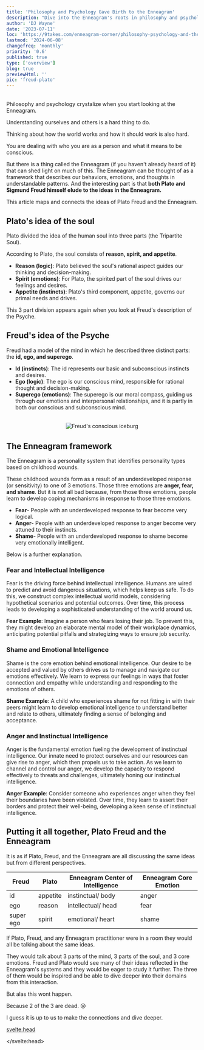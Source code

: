 ```yaml
---
title: 'Philosophy and Psychology Gave Birth to the Enneagram'
description: "Dive into the Enneagram's roots in philosophy and psychology. Explore how Plato and Freud's theories align with the Enneagram's intelligence centers."
author: 'DJ Wayne'
date: '2023-07-11'
loc: 'https://9takes.com/enneagram-corner/philosophy-psychology-and-the-enneagram'
lastmod: '2024-06-08'
changefreq: 'monthly'
priority: '0.6'
published: true
type: ['overview']
blog: true
previewHtml: ''
pic: 'freud-plato'
---
```


<script>
	import  PopCard  from "$lib/components/atoms/PopCard.svelte";
</script>

<!-- They almost got it, so close
Historical hints of the enneagram

First principles
Enneagram and Plato

9 threads through the fabric of history

update-->

<div
  style="display: flex;
    justify-content: center;
    margin: 1rem 0;
  "
>
  <PopCard
    image={`/blogs/freud-plato.webp`}
    showIcon={false}
    displayText=""
    altText="Sigmund Freud squaring off with Plato"
    subtext=""
  />
</div>

<p class="firstLetter">Philosophy and psychology crystalize when you start looking at the Enneagram.</p>

Understanding ourselves and others is a hard thing to do.

Thinking about how the world works and how it should work is also hard.

You are dealing with who you are as a person and what it means to be conscious.

But there is a thing called the Enneagram (if you haven't already heard of it) that can shed light on much of this. The Enneagram can be thought of as a framework that describes our behaviors, emotions, and thoughts in understandable patterns. And the interesting part is that **both Plato and Sigmund Freud himself elude to the ideas in the Enneagram.**

This article maps and connects the ideas of Plato Freud and the Enneagram.

## Plato's idea of the soul

<!-- Tripartite Soul and the Enneagram -->

Plato divided the idea of the human soul into three parts (the Tripartite Soul).

According to Plato, the soul consists of **reason, spirit, and appetite**.

- **Reason (logic)**: Plato believed the soul's rational aspect guides our thinking and decision-making.
- **Spirit (emotions)**: For Plato, the spirited part of the soul drives our feelings and desires.
- **Appetite (instincts)**: Plato's third component, appetite, governs our primal needs and drives.

This 3 part division appears again when you look at Freud's description of the Psyche.

## Freud's idea of the Psyche

Freud had a model of the mind in which he described three distinct parts: the **id, ego, and superego**.

- **Id (instincts)**: The id represents our basic and subconscious instincts and desires.
- **Ego (logic)**: The ego is our conscious mind, responsible for rational thought and decision-making.
- **Superego (emotions)**: The superego is our moral compass, guiding us through our emotions and interpersonal relationships, and it is partly in both our conscious and subconscious mind.

<div style="text-align: center; display: flex; flex-direction: column; align-items: center; margin: 2rem 0;">
<img loading="lazy" src="/blogs/structural-iceberg.svg" alt="Freud's conscious iceburg" title="Freud's conscious iceburg" style="max-width: 400px;" />

</div>

## The Enneagram framework

The Enneagram is a personality system that identifies personality types based on childhood wounds.

These childhood wounds form as a result of an underdeveloped response (or sensitivity) to one of 3 emotions. Those three emotions are **anger, fear, and shame**. But it is not all bad because, from those three emotions, people learn to develop coping mechanisms in response to those three emotions.

- **Fear**- People with an underdeveloped response to fear become very logical.
- **Anger**- People with an underdeveloped response to anger become very attuned to their instincts.
- **Shame**- People with an underdeveloped response to shame become very emotionally intelligent.

Below is a further explanation.

### Fear and Intellectual Intelligence

Fear is the driving force behind intellectual intelligence. Humans are wired to predict and avoid dangerous situations, which helps keep us safe. To do this, we construct complex intellectual world models, considering hypothetical scenarios and potential outcomes. Over time, this process leads to developing a sophisticated understanding of the world around us.

**Fear Example**: Imagine a person who fears losing their job. To prevent this, they might develop an elaborate mental model of their workplace dynamics, anticipating potential pitfalls and strategizing ways to ensure job security.

### Shame and Emotional Intelligence

Shame is the core emotion behind emotional intelligence. Our desire to be accepted and valued by others drives us to manage and navigate our emotions effectively. We learn to express our feelings in ways that foster connection and empathy while understanding and responding to the emotions of others.

**Shame Example**: A child who experiences shame for not fitting in with their peers might learn to develop emotional intelligence to understand better and relate to others, ultimately finding a sense of belonging and acceptance.

### Anger and Instinctual Intelligence

Anger is the fundamental emotion fueling the development of instinctual intelligence. Our innate need to protect ourselves and our resources can give rise to anger, which then propels us to take action. As we learn to channel and control our anger, we develop the capacity to respond effectively to threats and challenges, ultimately honing our instinctual intelligence.

**Anger Example**: Consider someone who experiences anger when they feel their boundaries have been violated. Over time, they learn to assert their borders and protect their well-being, developing a keen sense of instinctual intelligence.

## Putting it all together, Plato Freud and the Enneagram

It is as if Plato, Freud, and the Enneagram are all discussing the same ideas but from different perspectives.

<div class="scroll-table">

| Freud     | Plato    | Enneagram Center of Intelligence | Enneagram Core Emotion |
| --------- | -------- | -------------------------------- | ---------------------- |
| id        | appetite | instinctual/ body                | anger                  |
| ego       | reason   | intellectual/ head               | fear                   |
| super ego | spirit   | emotional/ heart                 | shame                  |

</div>

If Plato, Freud, and any Enneagram practitioner were in a room they would all be talking about the same ideas.

They would talk about 3 parts of the mind, 3 parts of the soul, and 3 core emotions. Freud and Plato would see many of their ideas reflected in the Enneagram's systems and they would be eager to study it further. The three of them would be inspired and be able to dive deeper into their domains from this interaction.

But alas this wont happen.

Because 2 of the 3 are dead. 😢

I guess it is up to us to make the connections and dive deeper.

<svelte:head>

<script type="application/ld+json">
{
  "@context": "http://schema.org",
  "@graph": [
{
  "@context": "http://schema.org",
  "@type": "BlogPosting",
  "creator": {
        "@type": "Person",
        "name": "DJ Wayne",
        "sameAs": ["https://www.instagram.com/djwayne3/", "https://www.youtube.com/@djwayne3", "https://www.linkedin.com/in/davidtwayne/", "https://twitter.com/djwayne3"
        ]
      },
  "author": {
      "@type": "Person",
      "name": "DJ Wayne",
      "sameAs": ["https://www.instagram.com/djwayne3/", "https://www.youtube.com/@djwayne3", "https://www.linkedin.com/in/davidtwayne/", "https://twitter.com/djwayne3"
        ]
    },
  "citation": [
    {
      "@type": "WebPage",
      "name": "Sigmund Freud",
      "url": "https://www.britannica.com/biography/Sigmund-Freud"
    },
    {
      "@type": "WebPage",
      "name": "Plato",
      "url": "https://plato.stanford.edu/entries/plato/"
    }
  ],
  "dateModified": {
    "@type": "Date",
    "@value": "2024-06-08"
  },
  "datePublished": {
    "@type": "Date",
    "@value": "2023-07-11"
  },
  "description": "Freud and Plato stumble on the Enneagram",
  "headline": "Philosophy and Psychology Gave Birth to the Enneagram",
  "image": {
    "@type": "ImageObject",
    "height": 900,
    "url": "https://9takes.com/blogs/freud-plato.webp",
    "width": 900
  },
  "keywords": [
    "Enneagram",
    "Plato",
    "Freud",
    "intelligence centers",
    "Philosophy",
    "Psychology",
    "core emotions",
    "Fear",
    "Shame",
    "Anger",
    "personal development",
    "human psyche",
    "human soul"
  ],
  "mainEntityOfPage": {
    "@id": "https://9takes.com/enneagram-corner/philosophy-psychology-and-the-enneagram",
    "@type": "WebPage"
  },
  "about": [
        {
            "@type": "Thing",
            "name": "Philosophy",
            "description": "Philosophy (love of wisdom in ancient Greek) is a systematic study of general and fundamental questions concerning topics like existence reason knowledge value mind and language. It is a rational and critical inquiry that reflects on its own methods and assumptions",
            "SameAs": [
                "https://www.wikidata.org/wiki/Q5891",
                "http://en.wikipedia.org/wiki/Philosophy"
            ]
        },
        {
            "@type": "Thing",
            "name": "Psychology",
            "description": "Psychology is the study of mind and behavior. Its subject matter includes the behavior of humans and nonhumans both conscious and unconscious phenomena and mental processes such as thoughts feelings and motives",
            "SameAs": [
                "https://www.wikidata.org/wiki/Q9418",
                "http://en.wikipedia.org/wiki/Psychology"
            ]
        },
        {
            "@type": "Thing",
            "name": "Enneagram of Personality",
            "description": "The Enneagram of Personality or simply the Enneagram is a model of the human psyche which is principally understood and taught as a typology of nine interconnected personality types. Although the origins and history of ideas associated with the Enneagram of Personality are disputed contemporary approaches are principally derived from the teachings of the Bolivian psycho-spiritual teacher Oscar Ichazo from the 1950s and the Chilean psychiatrist Claudio Naranjo from the 1970s",
            "SameAs": [
                "https://www.wikidata.org/wiki/Q273047",
                "http://en.wikipedia.org/wiki/Enneagram_of_Personality"
            ]
        }
    ],
    "mentions": [
        {
            "@type": "Thing",
            "name": "Emotion",
            "description": "Emotions are mental states brought on by neurophysiological changes variously associated with thoughts feelings behavioral responses and a degree of pleasure or displeasure. There is no scientific consensus on a definition",
            "SameAs": [
                "https://www.wikidata.org/wiki/Q9415",
                "http://en.wikipedia.org/wiki/Emotion"
            ]
        },
        {
            "@type": "Thing",
            "name": "Plato",
            "description": "Plato ( PLAY-toe; Greek: Platon Platon; 428/427 or 424/423 - 348 BC) was an ancient Greek philosopher born in Athens during the Classical period. In Athens Plato founded the Academy a philosophical school where he taught the philosophical doctrines that would later become known as Platonism",
            "SameAs": [
                "https://www.wikidata.org/wiki/Q859",
                "http://en.wikipedia.org/wiki/Plato",
                "https://www.britannica.com/biography/Plato"
            ]
        },
        {
            "@type": "Thing",
            "name": "Human behavior",
            "description": "Human behavior is the potential and expressed capacity (mentally physically and socially) of human individuals or groups to respond to internal and external stimuli throughout their life. Behavior is driven by genetic and environmental factors that affect an individual",
            "SameAs": [
                "https://www.wikidata.org/wiki/Q3769299",
                "http://en.wikipedia.org/wiki/Human_behavior"
            ]
        },
        {
            "@type": "Thing",
            "name": "Id, ego and super-ego",
            "description": "In psychoanalytic theory the id ego and super-ego are three distinct interacting agents in the psychic apparatus defined in Sigmund Freud's structural model of the psyche. The three agents are theoretical constructs that Freud employed to describe the basic structure of mental life as it was encountered in psychoanalytic practice",
            "SameAs": [
                "https://www.wikidata.org/wiki/Q486893",
                "http://en.wikipedia.org/wiki/Id,_ego_and_super-ego"
            ]
        },
        {
            "@type": "Thing",
            "name": "Sigmund Freud",
            "description": "Sigmund Freud ( FROYD German: ['zi:gmUnd 'froYd]; born Sigismund Schlomo Freud; 6 May 1856 - 23 September 1939) was an Austrian neurologist and the founder of psychoanalysis a clinical method for evaluating and treating pathologies seen as originating from conflicts in the psyche through dialogue between patient and psychoanalyst and the distinctive theory of mind and human agency derived from it. Freud was born to Galician Jewish parents in the Moravian town of Freiberg in the Austrian Empire",
            "SameAs": [
                "https://www.wikidata.org/wiki/Q9215",
                "http://en.wikipedia.org/wiki/Sigmund_Freud",
                "https://www.britannica.com/biography/Sigmund-Freud"
            ]
        }
  ],
  "publisher": {
        "@type": "Organization",
        "sameAs": ["https://www.instagram.com/9takesdotcom/", "https://twitter.com/9takesdotcom"],
        "logo": {
          "@type": "ImageObject",
          "url": "https://9takes.com/brand/aero.png"
        },
        "name": "9takes"
      }
},
{
  "@context": "https://schema.org",
  "@type": "FAQPage",
  "mainEntity": [{
      "@type": "Question",
      "name": "What is the Enneagram and its significance in understanding human behavior?",
      "acceptedAnswer": {
        "@type": "Answer",
        "text": "The Enneagram is a framework that refracts the complexity of human behaviors and personal growth into understandable patterns, tracing its roots back to philosophical and psychological concepts. It maps the intersections between its intelligence centers and influential constructs of the psyche by Freud and Plato's blueprint of the human soul."
      }
    },
    {
      "@type": "Question",
      "name": "How does Plato’s Tripartite Soul theory align with the Enneagram?",
      "acceptedAnswer": {
        "@type": "Answer",
        "text": "Plato's idea of the human soul, comprising reason, spirit, and appetite, aligns with the Enneagram’s intellectual, emotional, and instinctual intelligence centers, respectively. Reason guides thinking and decision-making, spirit drives emotions and desires, and appetite governs primal needs and drives."
      }
    },
    {
      "@type": "Question",
      "name": "How does Freud's Model of the Psyche parallel the Enneagram?",
      "acceptedAnswer": {
        "@type": "Answer",
        "text": "Freud's theory of the human psyche, comprising the id, ego, and superego, parallels the Enneagram’s intelligence centers. The id aligns with instinctual intelligence, the ego with intellectual intelligence, and the superego with emotional intelligence, each governing primal drives, rational thought, and moral compass, respectively."
      }
    },
    {
      "@type": "Question",
      "name": "What are the core emotions that shape the Enneagram’s intelligence centers?",
      "acceptedAnswer": {
        "@type": "Answer",
        "text": "The core emotions shaping the Enneagram’s intelligence centers are fear, shame, and anger. Fear drives intellectual intelligence, shaping our understanding of the world. Shame, the core of emotional intelligence, influences our interpersonal relationships. Anger fuels instinctual intelligence, focusing on our responses to threats and challenges."
      }
    }
  ]
}
]
  }
</script>

</svelte:head>

<style lang="scss">
</style>
